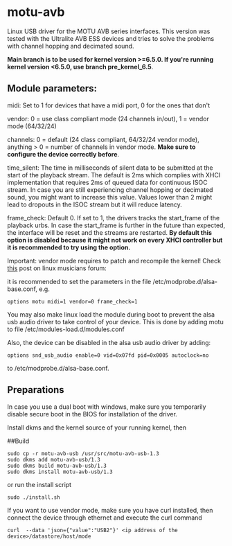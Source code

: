 # motu-avb
Linux USB driver for the MOTU AVB series interfaces.
This version was tested with the Ultralite AVB ESS devices and tries to solve the problems with channel hopping and decimated sound.

**Main branch is to be used for kernel version >=6.5.0. If you're running kernel version <6.5.0, use branch pre_kernel_6.5**.

## Module parameters:

midi: Set to 1 for devices that have a midi port, 0 for the ones that don't

vendor: 0 = use class compliant mode (24 channels in/out), 1 = vendor mode (64/32/24)

channels: 0 = default (24 class compliant, 64/32/24 vendor mode), anything > 0 = number of channels in vendor mode. **Make sure to configure the device correctly before**.

time_silent: The time in milliseconds of silent data to be submitted at the start of the playback stream. The default is 2ms which complies with XHCI implementation that requires 2ms of queued data for continuous ISOC stream. In case you are still experiencing channel hopping or decimated sound, you might want to increase this value. Values lower than 2 might lead to dropouts in the ISOC stream but it will reduce latency.

frame_check: Default 0. If set to 1, the drivers tracks the start_frame of the playback urbs. In case the start_frame is further in the future than expected, the interface will be reset and the streams are restarted. **By default this option is disabled because it might not work on every XHCI controller but it is recommended to try using the option.**

Important: vendor mode requires to patch and recompile the kernel! Check [this](https://linuxmusicians.com/viewtopic.php?p=139957&sid=5dd8fd68d6b6abe5f40f5fffbb7faafc#p139957) post on linux musicians forum: 

it is recommended to set the parameters in the file /etc/modprobe.d/alsa-base.conf, e.g.

	options motu midi=1 vendor=0 frame_check=1

You may also make linux load the module during boot to prevent the alsa usb audio driver to take control of your device.
This is done by adding motu to file /etc/modules-load.d/modules.conf

Also, the device can be disabled in the alsa usb audio driver by adding:

	options snd_usb_audio enable=0 vid=0x07fd pid=0x0005 autoclock=no

to /etc/modprobe.d/alsa-base.conf.

## Preparations

In case you use a dual boot with windows, make sure you temporarily disable secure boot in the BIOS for installation
of the driver.

Install dkms and the kernel source of your running kernel, then

##Build

	sudo cp -r motu-avb-usb /usr/src/motu-avb-usb-1.3
	sudo dkms add motu-avb-usb/1.3
	sudo dkms build motu-avb-usb/1.3
	sudo dkms install motu-avb-usb/1.3

or run the install script

	sudo ./install.sh

If you want to use vendor mode, make sure you have curl installed, then connect the device through ethernet and execute the curl command

	curl  --data 'json={"value":"USB2"}' <ip address of the device>/datastore/host/mode
	
